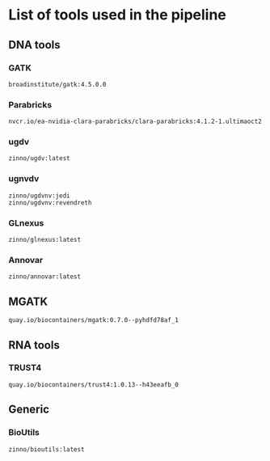 # List of tools used in the pipeline

## DNA tools

### GATK

```
broadinstitute/gatk:4.5.0.0
```

### Parabricks

```
nvcr.io/ea-nvidia-clara-parabricks/clara-parabricks:4.1.2-1.ultimaoct2
```

### ugdv

```
zinno/ugdv:latest
```

### ugnvdv

```
zinno/ugdvnv:jedi
zinno/ugdvnv:revendreth
```

### GLnexus

```
zinno/glnexus:latest
```

### Annovar

```
zinno/annovar:latest
```

## MGATK

```
quay.io/biocontainers/mgatk:0.7.0--pyhdfd78af_1
```

## RNA tools

### TRUST4

```
quay.io/biocontainers/trust4:1.0.13--h43eeafb_0
```

## Generic

### BioUtils

```
zinno/bioutils:latest
```
